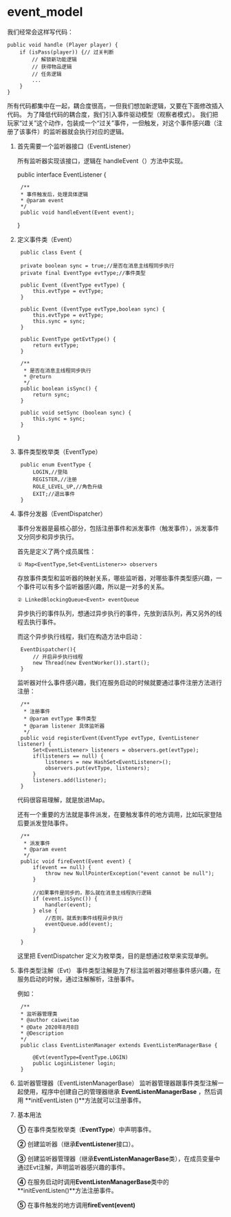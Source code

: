 # event_model

我们经常会这样写代码：

    public void handle (Player player) {
    	if (isPass(player)) {// 过关判断
			// 解锁新功能逻辑
			// 获得物品逻辑
			// 任务逻辑
			...
		}
    }

所有代码都集中在一起，耦合度很高，一但我们想加新逻辑，又要在下面修改插入代码。
为了降低代码的耦合度，我们引入事件驱动模型（观察者模式）。
我们把玩家“过关”这个动作，包装成一个“过关”事件，一但触发，对这个事件感兴趣（注册了该事件）的监听器就会执行对应的逻辑。



1. 首先需要一个监听器接口（EventListener）
  
	所有监听器实现该接口，逻辑在 handleEvent（）方法中实现。


    public interface EventListener {

		/**
	 	* 事件触发后，处理具体逻辑
	 	* @param event
	 	*/
		public void handleEvent(Event event);
    }


2. 定义事件类（Event）

        public class Event {
    	
    	private boolean sync = true;//是否在消息主线程同步执行
    	private final EventType evtType;//事件类型
    	
    	public Event (EventType evtType) {
    		this.evtType = evtType;
    	}
    	
    	public Event (EventType evtType,boolean sync) {
    		this.evtType = evtType;
    		this.sync = sync;
    	}
    
    	public EventType getEvtType() {
    		return evtType;
    	}
    	
    	/**
    	 * 是否在消息主线程同步执行
    	 * @return
    	 */
    	public boolean isSync() {
    		return sync;
    	}
    	
    	public void setSync (boolean sync) {
    		this.sync = sync;
    	}
    }
    

    

3. 事件类型枚举类（EventType）

	    public enum EventType {
    		LOGIN,//登陆
    		REGISTER,//注册
    		ROLE_LEVEL_UP,//角色升级
    		EXIT;//退出事件
    	}

4. 事件分发器（EventDispatcher）

	事件分发器是最核心部分，包括注册事件和派发事件（触发事件），派发事件又分同步和异步执行。

	首先是定义了两个成员属性：

	`① Map<EventType,Set<EventListener>> observers`

	存放事件类型和监听器的映射关系，哪些监听器，对哪些事件类型感兴趣，一个事件可以有多个监听器感兴趣，所以是一对多的关系。

	`② LinkedBlockingQueue<Event> eventQueue`

	异步执行的事件队列，想通过异步执行的事件，先放到该队列，再又另外的线程去执行事件。

	而这个异步执行线程，我们在构造方法中启动：

	    EventDispatcher(){
    		// 开启异步执行线程
    		new Thread(new EventWorker()).start();
    	}
	
	监听器对什么事件感兴趣，我们在服务启动的时候就要通过事件注册方法进行注册：

	    /**
    	 * 注册事件
    	 * @param evtType 事件类型
    	 * @param listener 具体监听器
    	 */
    	public void registerEvent(EventType evtType, EventListener listener) {
    		Set<EventListener> listeners = observers.get(evtType);
    		if(listeners == null) {
    			listeners = new HashSet<EventListener>();
    			observers.put(evtType, listeners);
    		}
    		listeners.add(listener);
    	}
	
	代码很容易理解，就是放进Map。

	还有一个重要的方法就是事件派发，在要触发事件的地方调用，比如玩家登陆后要派发登陆事件。

	    /**
    	 * 派发事件
    	 * @param event
    	 */
    	public void fireEvent(Event event) {
    		if(event == null) {
    			throw new NullPointerException("event cannot be null");
    		}
    		
    		//如果事件是同步的，那么就在消息主线程执行逻辑
    		if (event.isSync()) {
    			handler(event);
    		} else {
    			//否则，就丢到事件线程异步执行
    			eventQueue.add(event);
    		}
    		
    	}


	这里把 EventDispatcher 定义为枚举类，目的是想通过枚举来实现单例。


5. 事件类型注解（Evt）
	事件类型注解是为了标注监听器对哪些事件感兴趣，在服务启动的时候，通过注解解析，注册事件。
	
	例如：

	    /**
     	* 监听器管理类
     	* @author caiweitao
     	* @Date 2020年8月8日
     	* @Description
     	*/
    	public class EventListenManager extends EventListenManagerBase {
    
    		@Evt(eventType=EventType.LOGIN)
    		public LoginListener login;
    	}
    

6. 监听器管理器（EventListenManagerBase）
	监听器管理器跟事件类型注解一起使用，程序中创建自己的管理器继承 **EventListenManagerBase** ，然后调用 **initEventListen ()**方法就可以注册事件。

7. 基本用法

	**①** 在事件类型枚举类（**EventType**）中声明事件。
	
	**②** 创建监听器（继承**EventListener**接口）。
	
	**③** 创建监听器管理器（继承**EventListenManagerBase**类），在成员变量中通过Evt注解，声明监听器感兴趣的事件。
	
	**④** 在服务启动时调用**EventListenManagerBase**类中的 **initEventListen()**方法注册事件。
	
	**⑤** 在事件触发的地方调用**fireEvent(event)**